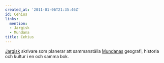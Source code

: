 ```yaml
---
created_at: '2011-01-06T21:35:46Z'
id: Cehius
links:
  mention:
  - Jargisk
  - Mundana
title: Cehius
---
```


[Jargisk] skrivare som planerar att sammanställa [Mundanas] geografi, historia och kultur i en och
samma bok.

  [Jargisk]: Jargisk
  [Mundanas]: Mundana
